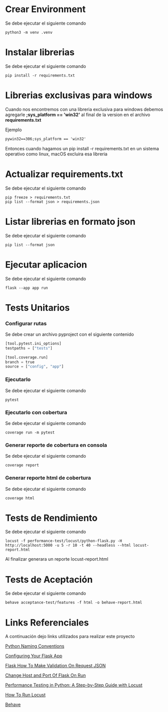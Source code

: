 # Crear Environment
Se debe ejecutar el siguiente comando

```shell
python3 -m venv .venv
```

# Instalar librerias
Se debe ejecutar el siguiente comando

```shell
pip install -r requirements.txt
```

# Librerias exclusivas para windows
Cuando nos encontremos con una libreria exclusiva para windows debemos agregarle **;sys_platform == 'win32'** al final de la version en el archivo **requirements.txt**

Ejemplo

```txt
pywin32==306;sys_platform == 'win32'
```
Entonces cuando hagamos un pip install -r requirements.txt en un sistema operativo como linux, macOS excluira esa libreria

# Actualizar requirements.txt
Se debe ejecutar el siguiente comando

```shell
pip freeze > requirements.txt
pip list --format json > requirements.json
```

# Listar librerias en formato json
Se debe ejecutar el siguiente comando

```shell
pip list --format json
```

# Ejecutar aplicacion
Se debe ejecutar el siguiente comando

```shell
flask --app app run
```

# Tests Unitarios
### Configurar rutas
Se debe crear un archivo pyproject con el siguiente contenido

```python
[tool.pytest.ini_options]
testpaths = ["tests"]

[tool.coverage.run]
branch = true
source = ["config", "app"]
```

### Ejecutarlo
Se debe ejecutar el siguiente comando

```shell
pytest
```

### Ejecutarlo con cobertura
Se debe ejecutar el siguiente comando

```shell
coverage run -m pytest
```

### Generar reporte de cobertura en consola
Se debe ejecutar el siguiente comando

```shell
coverage report
```

### Generar reporte html de cobertura
Se debe ejecutar el siguiente comando

```shell
coverage html
```

# Tests de Rendimiento
Se debe ejecutar el siguiente comando

```shell
locust -f performance-test/locust/python-flask.py -H http://localhost:5000 -u 5 -r 10 -t 40 --headless --html locust-report.html
```

Al finalizar generara un reporte locust-report.html

# Tests de Aceptación
Se debe ejecutar el siguiente comando

```shell
behave acceptance-test/features -f html -o behave-report.html
```

# Links Referenciales
A continuación dejo links utilizados para realizar este proyecto

[Python Naming Conventions](https://www.geeksforgeeks.org/python-naming-conventions/)

[Configuring Your Flask App](https://dev.to/hackersandslackers/configuring-your-flask-app-2246)

[Flask How To Make Validation On Request JSON](https://stackoverflow.com/questions/61644396/flask-how-to-make-validation-on-request-json-and-json-schema)

[Change Host and Port Of Flask On Run](https://stackoverflow.com/questions/41940663/how-can-i-change-the-host-and-port-that-the-flask-command-uses)

[Performance Testing in Python: A Step-by-Step Guide with Locust](https://code.likeagirl.io/performance-testing-in-python-a-step-by-step-guide-with-flask-e5a56f99513d)

[How To Run Locust](https://appian-locust.readthedocs.io/en/stable/how_to_run_locust.html)

[Behave](https://behave.readthedocs.io/en/latest/tutorial/)
